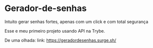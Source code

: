 # Gerador-de-senhas
Intuito gerar senhas fortes, apenas com um click e com total segurança

Esse e meu primeiro projeto usando API na Trybe.

De uma olhada:
link:  https://geradordesenhas.surge.sh/
